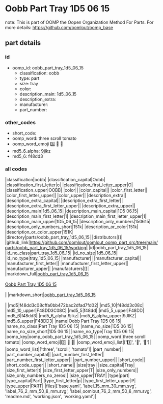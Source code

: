 # Oobb Part Tray 1D5 06 15  

note: This is part of OOMP the Oopen Organization Method For Parts. For more details: https://github.com/oomlout/oomp_base

##  part details





### id
* oomp_id: oobb_part_tray_1d5_06_15
  * classification: oobb
  * type: part
  * size: tray
  * color: 
  * description_main: 1d5_06_15
  * description_extra: 
  * manufacturer: 
  * part_number: 

### other_codes
* short_code: 
* oomp_word: three scroll tomato
* oomp_word_emoji :three: :scroll: :tomato:
* md5_6_alpha: 9jikz
* md5_6: f48dd3

### all codes 
|classification|oobb|
|classification_capital|Oobb|
|classification_first_letter|o|
|classification_first_letter_upper|O|
|classification_upper|OOBB|
|color||
|color_capital||
|color_first_letter||
|color_first_letter_upper||
|color_upper||
|description_extra||
|description_extra_capital||
|description_extra_first_letter||
|description_extra_first_letter_upper||
|description_extra_upper||
|description_main|1d5_06_15|
|description_main_capital|1D5 06.15|
|description_main_first_letter|1|
|description_main_first_letter_upper|1|
|description_main_upper|1D5_06_15|
|description_only_numbers|150615|
|description_only_numbers_short|151k|
|description_or_color|151k|
|description_or_color_upper|151K|
|directory|parts/oobb_part_tray_1d5_06_15|
|distributors|[]|
|github_link|https://github.com/oomlout/oomlout_oomp_part_src/tree/main/parts/oobb_part_tray_1d5_06_15/working|
|id|oobb_part_tray_1d5_06_15|
|id_no_class|part_tray_1d5_06_15|
|id_no_size|1d5_06_15|
|id_no_type|tray_1d5_06_15|
|manufacturer||
|manufacturer_capital||
|manufacturer_first_letter||
|manufacturer_first_letter_upper||
|manufacturer_upper||
|manufacturers|[]|
|markdown_full|[oobb_part_tray_1d5_06_15](https://github.com/oomlout/oomlout_oomp_part_src/tree/main/parts/oobb_part_tray_1d5_06_15/working)<br>[](https://github.com/oomlout/oomlout_oomp_part_src/tree/main/parts/oobb_part_tray_1d5_06_15/working)<br>[Oobb Part Tray 1D5 06 15](https://github.com/oomlout/oomlout_oomp_part_src/tree/main/parts/oobb_part_tray_1d5_06_15/working)<br><br>|
|markdown_short|[oobb_part_tray_1d5_06_15](https://github.com/oomlout/oomlout_oomp_part_src/tree/main/parts/oobb_part_tray_1d5_06_15/working)<br><br>|
|md5|f48dd3c08cffa0bb472bac2dfad7fd02|
|md5_10|f48dd3c08c|
|md5_10_upper|F48DD3C08C|
|md5_5|f48dd|
|md5_5_upper|F48DD|
|md5_6|f48dd3|
|md5_6_alpha|9jikz|
|md5_6_alpha_upper|9JIKZ|
|md5_6_upper|F48DD3|
|name|Oobb Part Tray 1D5 06 15|
|name_no_class|Part Tray 1D5 06 15|
|name_no_size|1D5 06 15|
|name_no_size_short|1D5 06 15|
|name_no_type|Tray 1D5 06 15|
|oomp_key|oomp_oobb_part_tray_1d5_06_15|
|oomp_word|three scroll tomato|
|oomp_word_emoji|:three: :scroll: :tomato:|
|oomp_word_emoji_list|[':three:', ':scroll:', ':tomato:']|
|oomp_word_list|['three', 'scroll', 'tomato']|
|part_number||
|part_number_capital||
|part_number_first_letter||
|part_number_first_letter_upper||
|part_number_upper||
|short_code||
|short_code_upper||
|short_name||
|size|tray|
|size_capital|Tray|
|size_first_letter|t|
|size_first_letter_upper|T|
|size_only_numbers||
|size_only_numbers_no_zeros||
|size_upper|TRAY|
|type|part|
|type_capital|Part|
|type_first_letter|p|
|type_first_letter_upper|P|
|type_upper|PART|
|files|['base.yaml', 'label_15_mm_30_mm.svg', 'label_76_2_mm_50_8_mm.svg', 'label_oomlout_76_2_mm_50_8_mm.svg', 'readme.md', 'working.json', 'working.yaml']|
